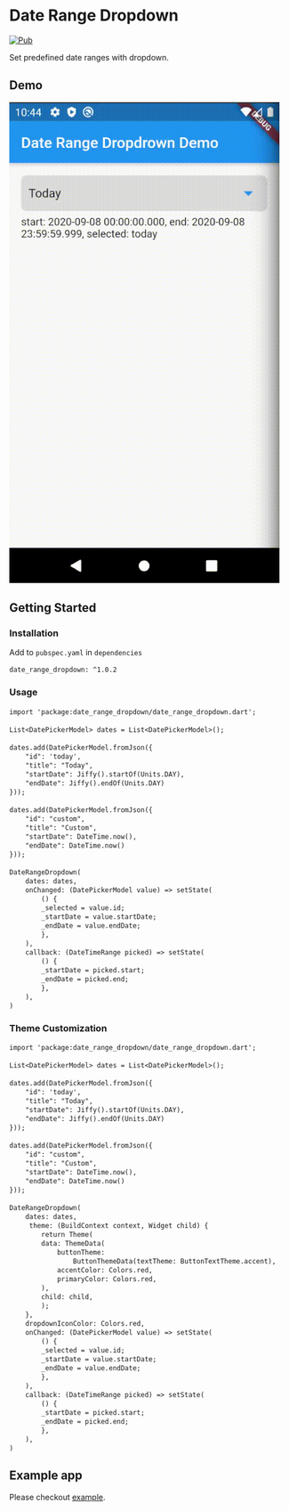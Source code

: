 # Date Range Dropdown
[![Pub](https://img.shields.io/pub/v/date_range_dropdown?include_prereleases)](https://pub.dev/packages/date_range_dropdown)


Set predefined date ranges with dropdown.

## Demo
![](demogif.gif)

## Getting Started

### Installation

Add to `pubspec.yaml` in `dependencies`

```
date_range_dropdown: ^1.0.2
```

### Usage

```
import 'package:date_range_dropdown/date_range_dropdown.dart';

List<DatePickerModel> dates = List<DatePickerModel>();

dates.add(DatePickerModel.fromJson({
    "id": 'today',
    "title": "Today",
    "startDate": Jiffy().startOf(Units.DAY),
    "endDate": Jiffy().endOf(Units.DAY)
}));

dates.add(DatePickerModel.fromJson({
    "id": "custom",
    "title": "Custom",
    "startDate": DateTime.now(),
    "endDate": DateTime.now()
}));

DateRangeDropdown(
    dates: dates,
    onChanged: (DatePickerModel value) => setState(
        () {
        _selected = value.id;
        _startDate = value.startDate;
        _endDate = value.endDate;
        },
    ),
    callback: (DateTimeRange picked) => setState(
        () {
        _startDate = picked.start;
        _endDate = picked.end;
        },
    ),
)
```

### Theme Customization

```
import 'package:date_range_dropdown/date_range_dropdown.dart';

List<DatePickerModel> dates = List<DatePickerModel>();

dates.add(DatePickerModel.fromJson({
    "id": 'today',
    "title": "Today",
    "startDate": Jiffy().startOf(Units.DAY),
    "endDate": Jiffy().endOf(Units.DAY)
}));

dates.add(DatePickerModel.fromJson({
    "id": "custom",
    "title": "Custom",
    "startDate": DateTime.now(),
    "endDate": DateTime.now()
}));

DateRangeDropdown(
    dates: dates,
     theme: (BuildContext context, Widget child) {
        return Theme(
        data: ThemeData(
            buttonTheme:
                ButtonThemeData(textTheme: ButtonTextTheme.accent),
            accentColor: Colors.red,
            primaryColor: Colors.red,
        ),
        child: child,
        );
    },
    dropdownIconColor: Colors.red,
    onChanged: (DatePickerModel value) => setState(
        () {
        _selected = value.id;
        _startDate = value.startDate;
        _endDate = value.endDate;
        },
    ),
    callback: (DateTimeRange picked) => setState(
        () {
        _startDate = picked.start;
        _endDate = picked.end;
        },
    ),
)
```


## Example app

Please checkout [example](https://github.com/wendellrocha/date_range_dropdown/tree/master/example).